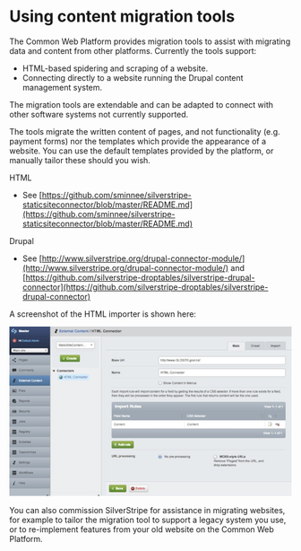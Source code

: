 <!--
title: Using content migration tools
-->

# Using content migration tools

The Common Web Platform provides migration tools to assist with migrating data and content from other platforms. Currently the tools support:

* HTML-based spidering and scraping of a website.
* Connecting directly to a website running the Drupal content management system.

The migration tools are extendable and can be adapted to connect with other software systems not currently supported. 

The tools migrate the written content of pages, and not functionality (e.g. payment forms) nor the templates which provide the appearance of a website. You can use the default templates provided by the platform, or manually tailor these should you wish.

HTML

* See [https://github.com/sminnee/silverstripe-staticsiteconnector/blob/master/README.md](https://github.com/sminnee/silverstripe-staticsiteconnector/blob/master/README.md)

Drupal

* See [http://www.silverstripe.org/drupal-connector-module/](http://www.silverstripe.org/drupal-connector-module/) and  [https://github.com/silverstripe-droptables/silverstripe-drupal-connector](https://github.com/silverstripe-droptables/silverstripe-drupal-connector)

A screenshot of the HTML importer is shown here:

![screenshot of HTML importer](_images/html-importer-screenshot.jpg)

You can also commission SilverStripe for assistance in migrating websites, for example to tailor the migration tool to support a legacy system you use, or to re-implement features from your old website on the Common Web Platform.
